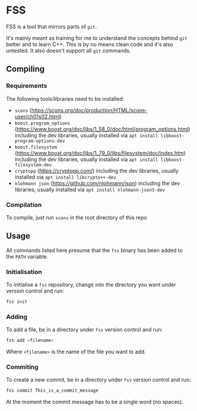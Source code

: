 # FSS

FSS is a tool that mirrors parts of `git`.

It's mainly meant as training for me to understand the concepts behind `git` better and to learn C++.
This is by no means clean code and it's also untested. It also doesn't support all `git` commands.

## Compiling

### Requirements
The following tools/libraries need to be installed:
* `scons` (https://scons.org/doc/production/HTML/scons-user/ch01s02.html)
* `boost.program_options` (https://www.boost.org/doc/libs/1_58_0/doc/html/program_options.html) including the dev libraries, usually installed via `apt install libboost-program-options-dev`
* `boost.filesystem` (https://www.boost.org/doc/libs/1_79_0/libs/filesystem/doc/index.htm) including the dev libraries, usually installed via `apt install libboost-filesystem-dev`
* `cryptopp` (https://cryptopp.com/) including the dev libraries, usually installed via `apt install libcrypto++-dev`
* `nlohmann json` (https://github.com/nlohmann/json) including the dev libraries, usually installed via `apt install nlohmann-json3-dev`

### Compilation
To compile, just run `scons` in the root directory of this repo

## Usage

All commands listed here presume that the `fss` binary has been added to the `PATH` variable.

### Initialisation

To initialise a `fss` repository, change into the directory you want under version control and run:

```bash
fss init
```

### Adding

To add a file, be in a directory under `fss` version control and run:

```bash
fss add <filename>
```
Where `<filename>` is the name of the file you want to add.

### Commiting

To create a new commit, be in a directory under `fss` version control and run:

```bash
fss commit This_is_a_commit_message
```

At the moment the commit message has to be a single word (no spaces).